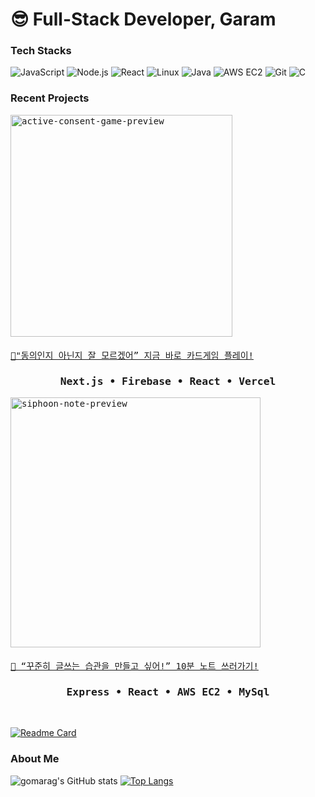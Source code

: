 # 😎 Full-Stack Developer, Garam

### Tech Stacks
![JavaScript](https://img.shields.io/badge/JavaScript-F7DF1E?style=for-the-badge&logo=javascript&logoColor=black)
![Node.js](https://img.shields.io/badge/Node.js-339933?style=for-the-badge&logo=nodedotjs&logoColor=white)
![React](https://img.shields.io/badge/React-61DAFB?style=for-the-badge&logo=react&logoColor=black)
![Linux](https://img.shields.io/badge/Linux-FCC624?style=for-the-badge&logo=linux&logoColor=black)
![Java](https://img.shields.io/badge/Java-007396?style=for-the-badge&logo=java&logoColor=white)
![AWS EC2](https://img.shields.io/badge/AWS%20EC2-232F3E?style=for-the-badge&logo=amazonaws&logoColor=white)
![Git](https://img.shields.io/badge/Git-F05032?style=for-the-badge&logo=git&logoColor=white)
![C](https://img.shields.io/badge/C-A8B9CC?style=for-the-badge&logo=c&logoColor=black)


### Recent Projects
<div>
    <kbd>
        <img src="https://github.com/gomarag/gomarag/assets/66699849/0cdb8234-4c36-401e-8f05-04a71f37f5f9" alt="active-consent-game-preview" width="355"/>
        <a target="_blank" href="https://consent-card-game.vercel.app/">
            <br><br>🔗"동의인지 아닌지 잘 모르겠어” 지금 바로 카드게임 플레이!
        </a>
        <h3 align="center">Next.js • Firebase • React • Vercel</h3>
    </kbd>
    <kbd>
        <img src="https://github.com/gomarag/gomarag/assets/66699849/64ca45c4-4cd7-461f-8a6d-4ea4c178f7de" alt="siphoon-note-preview" width="400"/>
        <a href="https://www.siphoon-note.app/">
            <br><br>🔗 “꾸준히 글쓰는 습관을 만들고 싶어!” 10분 노트 쓰러가기!
        </a>
        <h3 align="center">Express • React • AWS EC2 • MySql</h3>
    </kbd>
</div>
<br>

[![Readme Card](https://github-readme-stats.vercel.app/api/pin/?username=gomarag&showowner=true&theme=swift&repo=siphoon-note)](https://github.com/gomarag/siphoon-note)
  
### About Me
![gomarag's GitHub stats](https://github-readme-stats.vercel.app/api?username=gomarag&custom_title=Gomarag%27s%20Github%20Stats&count_private=true&hide=stars&theme=swift&show_icons=true&card_width=300)
[![Top Langs](https://github-readme-stats.vercel.app/api/top-langs/?username=gomarag&hide=CSS&title_color=&layout=compact&theme=swift&card_width=300)](https://github.com/gomarag/github-readme-stats)

